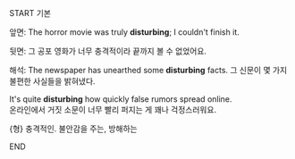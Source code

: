 START
기본

앞면:
The horror movie was truly **disturbing**; I couldn't finish it.  

뒷면:
그 공포 영화가 너무 충격적이라 끝까지 볼 수 없었어요.


해석:
The newspaper has unearthed some **disturbing** facts. 
그 신문이 몇 가지 불편한 사실들을 밝혀냈다.

It's quite **disturbing** how quickly false rumors spread online.  
온라인에서 거짓 소문이 너무 빨리 퍼지는 게 꽤나 걱정스러워요.

{형} 충격적인. 불안감을 주는, 방해하는
<!--ID: 1743750605745-->
END